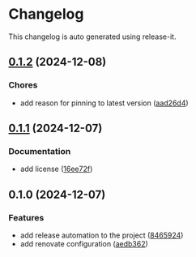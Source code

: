 # Changelog

This changelog is auto generated using release-it.


## [0.1.2](https://github.com/juancarlosjr97/renovate-configuration/compare/0.1.1...0.1.2) (2024-12-08)

### Chores

* add reason for pinning to latest version ([aad26d4](https://github.com/juancarlosjr97/renovate-configuration/commit/aad26d4730e45c6b13103ea5e4bce0d01d358f6e))

## [0.1.1](https://github.com/juancarlosjr97/renovate-configuration/compare/0.1.0...0.1.1) (2024-12-07)

### Documentation

* add license ([16ee72f](https://github.com/juancarlosjr97/renovate-configuration/commit/16ee72f47cdf03b38da6f809d67a430ba2ea1706))

## 0.1.0 (2024-12-07)

### Features

* add release automation to the project ([8465924](https://github.com/juancarlosjr97/renovate-configuration/commit/8465924011f289210c2f3845b279d4e84d1668fd))
* add renovate configuration ([aedb362](https://github.com/juancarlosjr97/renovate-configuration/commit/aedb3627de77e194e7a90ea30343126e8418633d))
